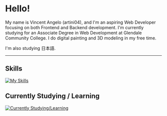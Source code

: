 # Hello!

My name is Vincent Angelo (artini04), and I'm an aspiring Web Developer focusing on both Frontend and Backend development. I'm currently studying for an Associate Degree in Web Development at Glendale Community College. I do digital painting and 3D modeling in my free time.

I'm also studying 日本語.

---

## Skills
[![My Skills](https://skillicons.dev/icons?i=html,css,sass,js,ts,nodejs,vite,vue)](https://skillicons.dev)

## Currently Studying / Learning
[![Currently Studying/Learning](https://skillicons.dev/icons?i=py,rust,c,cpp)](https://skillicons.dev)